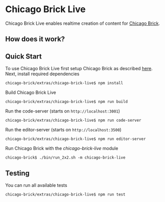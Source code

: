 # Chicago Brick Live
Chicago Brick Live enables realtime creation of content for [Chicago Brick](http://github.com/google/chicago-brick).

## How does it work?

## Quick Start
To use Chicago Brick Live first setup Chicago Brick as described [here](https://github.com/google/chicago-brick).  Next, install required dependencies
```
chicago-brick/extras/chicago-brick-live$ npm install
```
Build Chicago Brick Live
```
chicago-brick/extras/chicago-brick-live$ npm run build
```
Run the code-server (starts on ``http://localhost:3001``)
```
chicago-brick/extras/chicago-brick-live$ npm run code-server
```
Run the editor-server (starts on ``http://localhost:3500``)
```
chicago-brick/extras/chicago-brick-live$ npm run editor-server
```
Run Chicago Brick with the *chicago-brick-live* module
```
chicago-brick$ ./bin/run_2x2.sh -m chicago-brick-live
```

## Testing
You can run all available tests
```
chicago-brick/extras/chicago-brick-live$ npm run test
```
